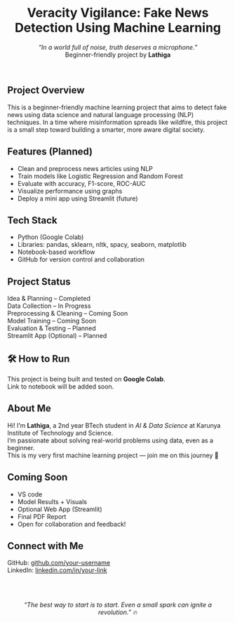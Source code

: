 <h1 align="center">Veracity Vigilance: Fake News Detection Using Machine Learning</h1>

<p align="center"><i>“In a world full of noise, truth deserves a microphone.”</i><br>
Beginner-friendly project by <b>Lathiga</b> </p>

<br>

<h2> Project Overview</h2>
<p>This is a beginner-friendly machine learning project that aims to detect fake news using data science and natural language processing (NLP) techniques. In a time where misinformation spreads like wildfire, this project is a small step toward building a smarter, more aware digital society.</p>

<h2> Features (Planned)</h2>
<ul>
  <li>Clean and preprocess news articles using NLP</li>
  <li>Train models like Logistic Regression and Random Forest</li>
  <li>Evaluate with accuracy, F1-score, ROC-AUC</li>
  <li>Visualize performance using graphs</li>
  <li>Deploy a mini app using Streamlit (future)</li>
</ul>

<h2> Tech Stack</h2>
<ul>
  <li>Python (Google Colab)</li>
  <li>Libraries: pandas, sklearn, nltk, spacy, seaborn, matplotlib</li>
  <li>Notebook-based workflow</li>
  <li>GitHub for version control and collaboration</li>
</ul>

<h2> Project Status</h2>
<p>
 Idea & Planning – Completed<br>
 Data Collection – In Progress<br>
 Preprocessing & Cleaning – Coming Soon<br>
 Model Training – Coming Soon<br>
 Evaluation & Testing – Planned<br>
 Streamlit App (Optional) – Planned
</p>

<h2>🛠 How to Run</h2>
<p>This project is being built and tested on <b>Google Colab</b>.<br>
Link to notebook will be added soon.</p>

<h2> About Me</h2>
<p>Hi! I’m <b>Lathiga</b>, a 2nd year BTech student in <i>AI & Data Science</i> at Karunya Institute of Technology and Science.<br>
I’m passionate about solving real-world problems using data, even as a beginner.<br>
This is my very first machine learning project — join me on this journey 🚀</p>

<h2> Coming Soon</h2>
<ul>
  <li>VS code</li>
  <li>Model Results + Visuals</li>
  <li>Optional Web App (Streamlit)</li>
  <li>Final PDF Report </li>
  <li>Open for collaboration and feedback!</li>
</ul>

<h2> Connect with Me</h2>
<p>
GitHub: <a href="https://github.com/lathigamohan" target="_blank">github.com/your-username</a><br>
LinkedIn: <a href="linkedin.com/in/lathiga-416aa6321" target="_blank">linkedin.com/in/your-link</a>
</p>

<br><br>

<p align="center"><i>“The best way to start is to start. Even a small spark can ignite a revolution.”</i> 🔥</p>



  
